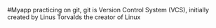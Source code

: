 #Myapp
practicing on git, git is Version Control System (VCS), initially created by Linus Torvalds the creator of Linux

